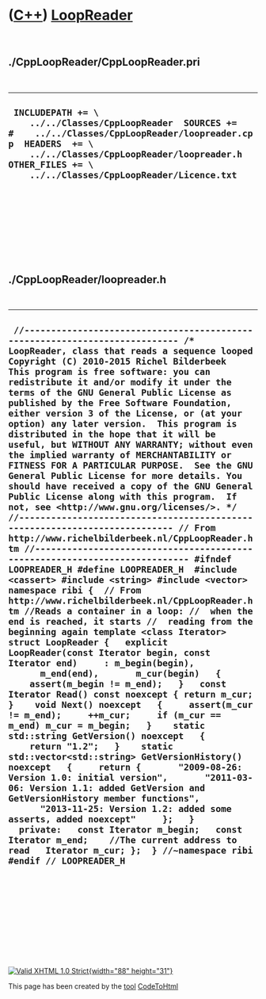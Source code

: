 



 

 

 

 

 

([C++](Cpp.htm)) [LoopReader](CppLoopReader.htm)
================================================

 

./CppLoopReader/CppLoopReader.pri
---------------------------------

 

  -------------------------------------------------------------------------------------------------------------------------------------------------------------------------------------------------------------------------------------------
  ` INCLUDEPATH += \     ../../Classes/CppLoopReader  SOURCES += #    ../../Classes/CppLoopReader/loopreader.cpp  HEADERS  += \     ../../Classes/CppLoopReader/loopreader.h  OTHER_FILES += \     ../../Classes/CppLoopReader/Licence.txt`
  -------------------------------------------------------------------------------------------------------------------------------------------------------------------------------------------------------------------------------------------

 

 

 

 

 

./CppLoopReader/loopreader.h
----------------------------

 

  --------------------------------------------------------------------------------------------------------------------------------------------------------------------------------------------------------------------------------------------------------------------------------------------------------------------------------------------------------------------------------------------------------------------------------------------------------------------------------------------------------------------------------------------------------------------------------------------------------------------------------------------------------------------------------------------------------------------------------------------------------------------------------------------------------------------------------------------------------------------------------------------------------------------------------------------------------------------------------------------------------------------------------------------------------------------------------------------------------------------------------------------------------------------------------------------------------------------------------------------------------------------------------------------------------------------------------------------------------------------------------------------------------------------------------------------------------------------------------------------------------------------------------------------------------------------------------------------------------------------------------------------------------------------------------------------------------------------------------------------------------------------------------------------------------------------------------------------------------------------------------------------------------------------------------------------------------------------------------------------------------------------------------------------------------------------------------------------------------------------------------------------------------------------------------------------------------------------------------------------------------------------------------
  ` //--------------------------------------------------------------------------- /* LoopReader, class that reads a sequence looped Copyright (C) 2010-2015 Richel Bilderbeek  This program is free software: you can redistribute it and/or modify it under the terms of the GNU General Public License as published by the Free Software Foundation, either version 3 of the License, or (at your option) any later version.  This program is distributed in the hope that it will be useful, but WITHOUT ANY WARRANTY; without even the implied warranty of MERCHANTABILITY or FITNESS FOR A PARTICULAR PURPOSE.  See the GNU General Public License for more details. You should have received a copy of the GNU General Public License along with this program.  If not, see <http://www.gnu.org/licenses/>. */ //--------------------------------------------------------------------------- // From http://www.richelbilderbeek.nl/CppLoopReader.htm //--------------------------------------------------------------------------- #ifndef LOOPREADER_H #define LOOPREADER_H  #include <cassert> #include <string> #include <vector>  namespace ribi {  // From http://www.richelbilderbeek.nl/CppLoopReader.htm //Reads a container in a loop: //  when the end is reached, it starts //  reading from the beginning again template <class Iterator> struct LoopReader {   explicit LoopReader(const Iterator begin, const Iterator end)     : m_begin(begin),       m_end(end),       m_cur(begin)   {     assert(m_begin != m_end);   }   const Iterator Read() const noexcept { return m_cur; }    void Next() noexcept   {     assert(m_cur != m_end);     ++m_cur;     if (m_cur == m_end) m_cur = m_begin;   }    static std::string GetVersion() noexcept   {     return "1.2";   }    static std::vector<std::string> GetVersionHistory() noexcept   {     return {       "2009-08-26: Version 1.0: initial version",       "2011-03-06: Version 1.1: added GetVersion and GetVersionHistory member functions",       "2013-11-25: Version 1.2: added some asserts, added noexcept"     };   }    private:   const Iterator m_begin;   const Iterator m_end;    //The current address to read   Iterator m_cur; };  } //~namespace ribi  #endif // LOOPREADER_H`
  --------------------------------------------------------------------------------------------------------------------------------------------------------------------------------------------------------------------------------------------------------------------------------------------------------------------------------------------------------------------------------------------------------------------------------------------------------------------------------------------------------------------------------------------------------------------------------------------------------------------------------------------------------------------------------------------------------------------------------------------------------------------------------------------------------------------------------------------------------------------------------------------------------------------------------------------------------------------------------------------------------------------------------------------------------------------------------------------------------------------------------------------------------------------------------------------------------------------------------------------------------------------------------------------------------------------------------------------------------------------------------------------------------------------------------------------------------------------------------------------------------------------------------------------------------------------------------------------------------------------------------------------------------------------------------------------------------------------------------------------------------------------------------------------------------------------------------------------------------------------------------------------------------------------------------------------------------------------------------------------------------------------------------------------------------------------------------------------------------------------------------------------------------------------------------------------------------------------------------------------------------------------------------

 

 

 

 

 





 

[![Valid XHTML 1.0 Strict](valid-xhtml10.png){width="88"
height="31"}](http://validator.w3.org/check?uri=referer)

This page has been created by the [tool](Tools.htm)
[CodeToHtml](ToolCodeToHtml.htm)
